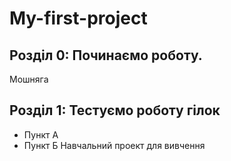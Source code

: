 # My-first-project
## Розділ 0: Починаємо роботу.
Мошняга
## Розділ 1: Тестуємо роботу гілок
* Пункт А
* Пункт Б
Навчальний проект для вивчення
